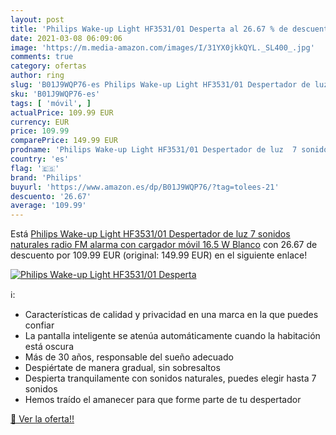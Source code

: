 ```yaml
---
layout: post
title: 'Philips Wake-up Light HF3531/01 Desperta al 26.67 % de descuento'
date: 2021-03-08 06:09:06
image: 'https://m.media-amazon.com/images/I/31YX0jkkQYL._SL400_.jpg'
comments: true
category: ofertas
author: ring
slug: 'B01J9WQP76-es Philips Wake-up Light HF3531/01 Despertador de luz 7...'
sku: 'B01J9WQP76-es'
tags: [ 'móvil', ]
actualPrice: 109.99 EUR
currency: EUR
price: 109.99
comparePrice: 149.99 EUR
prodname: 'Philips Wake-up Light HF3531/01 Despertador de luz  7 sonidos naturales  radio FM  alarma  con cargador móvil  16.5 W  Blanco'
country: 'es'
flag: '🇪🇸'
brand: 'Philips'
buyurl: 'https://www.amazon.es/dp/B01J9WQP76/?tag=tolees-21'
descuento: '26.67'
average: '109.99'
---
```


Está [Philips Wake-up Light HF3531/01 Despertador de luz  7 sonidos naturales  radio FM  alarma  con cargador móvil  16.5 W  Blanco](https://www.amazon.es/dp/B01J9WQP76/?tag=tolees-21) con 26.67 de descuento por 109.99 EUR (original: 149.99 EUR) en el siguiente enlace!

[![Philips Wake-up Light HF3531/01 Desperta](https://m.media-amazon.com/images/I/31YX0jkkQYL._SL400_.jpg)](https://www.amazon.es/dp/B01J9WQP76/?tag=tolees-21)

ℹ️:

- Características de calidad y privacidad en una marca en la que puedes confiar
- La pantalla inteligente se atenúa automáticamente cuando la habitación está oscura
- Más de 30 años, responsable del sueño adecuado
- Despiértate de manera gradual, sin sobresaltos
- Despierta tranquilamente con sonidos naturales, puedes elegir hasta 7 sonidos
- Hemos traído el amanecer para que forme parte de tu despertador

[🛒 Ver la oferta!!](https://www.amazon.es/dp/B01J9WQP76/?tag=tolees-21)
